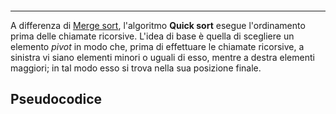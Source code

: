``` toc
```
---
A differenza di [Merge sort](./02-merge_sort), l'algoritmo **Quick sort** esegue l'ordinamento prima delle chiamate ricorsive. L'idea di base è quella di scegliere un elemento *pivot* in modo che, prima di effettuare le chiamate ricorsive, a sinistra vi siano elementi minori o uguali di esso, mentre a destra elementi maggiori; in tal modo esso si trova nella sua posizione finale.

## Pseudocodice
